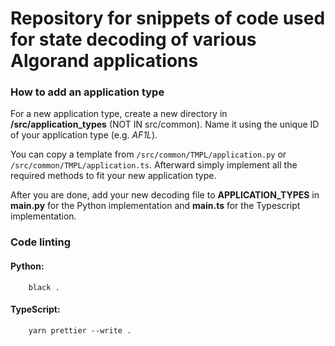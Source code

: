 # Repository for snippets of code used for state decoding of various Algorand applications

### How to add an application type

For a new application type, create a new directory in **/src/application_types** (NOT IN src/common).
Name it using the unique ID of your application type (e.g. _AF1L_).

You can copy a template from `/src/common/TMPL/application.py` or `/src/common/TMPL/application.ts`.
Afterward simply implement all the required methods to fit your new application type.

After you are done, add your new decoding file to **APPLICATION_TYPES** in **main.py** for the Python implementation and **main.ts** for the Typescript implementation.

### Code linting

#### Python:

```
    black .
```

#### TypeScript:

```
    yarn prettier --write .
```
